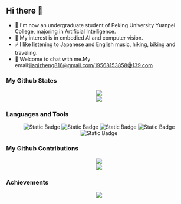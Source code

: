 ## Hi there 👋

- 🔭 I'm now an undergraduate student of Peking University Yuanpei College, majoring in Artificial Intelligence.
- 🌱 My interest is in embodied AI and computer vision.
- ⚡ I like listening to Japanese and English music, hiking, biking and traveling.
- 💬 Welcome to chat with me.My email:jiaqizheng816@gmail.com/19568153858@139.com

### My Github States

<div align="center">
  <img src="https://github-readme-stats.vercel.app/api?username=missswiftie&show_icons=true&theme=cobalt" /> 
</div>

<div align="center">
  <img src="https://github-readme-stats.vercel.app/api/top-langs/?username=missswiftie&layout=compact&langs_count=6&text_color=000&icon_color=fff&theme=graywhite" />
</div>

### Languages and Tools

<div align="center">
  <span> 
    <img alt="Static Badge" src="https://img.shields.io/badge/Visual_Studio_Code-007ACC?style=flat-square&logo=Visual-Studio-Code&logoColor=white"> 
    <img alt="Static Badge" src="https://img.shields.io/badge/Git-F05032?style=flat-square&logo=Git&logoColor=white">
    <img alt="Static Badge" src="https://img.shields.io/badge/python-%26logo%3DGit%26logoColor%3Dwhite">
    <img alt="Static Badge" src="https://img.shields.io/badge/AI-blue">
    <img alt="Static Badge" src="https://img.shields.io/badge/Embodied-AI-purple">
  </span>
</div>

### My Github Contributions

<div align="center">
  <img src="https://ghchart.rshah.org/missswiftie" />
</div>

<div align="center">
  <img src="https://github-readme-activity-graph.vercel.app/graph?username=missswiftie" />
</div>

### Achievements

<div align="center">
  <img src="https://github-profile-trophy.vercel.app/?username=missswiftie&theme=onestar" />
</div>
